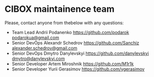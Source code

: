 CIBOX maintainence team
=====

Please, contact anyone from thebelow with any questions:

- Team Lead Andrii Podanenko https://github.com/podarok podarokua@gmail.com
- Senior DevOps Alexandr Schedrov https://github.com/Sanchiz alexander.schedrov@gmail.com
- Senior DevOps Dmytro Danylevskyi https://github.com/danylevskyi dmytro@danylevskyi.com
- Senior Developer Artem Miroshnik https://github.com/M1r1k
- Senior Developer Yurii Gerasimov https://github.com/ygerasimov
